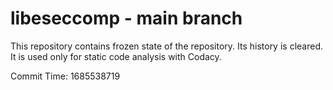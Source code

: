 # libeseccomp - main branch

This repository contains frozen state of the repository.
Its history is cleared. It is used only for static code
analysis with Codacy.

Commit Time: 1685538719
